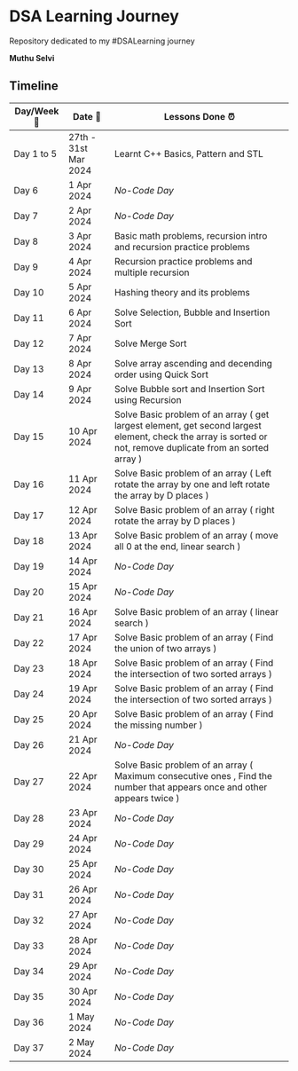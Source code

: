 # DSA Learning Journey

Repository dedicated to my #DSALearning journey

**Muthu Selvi**

## Timeline

| Day/Week :pushpin: | Date :calendar: | Lessons Done :alarm_clock: |
|------|-----------------|--------------------|
| Day 1 to 5 | 27th - 31st Mar 2024 | Learnt C++ Basics, Pattern and STL |
| Day 6 | 1 Apr 2024 | *No-Code Day* |
| Day 7 | 2 Apr 2024 | *No-Code Day* |
| Day 8 | 3 Apr 2024 | Basic math problems, recursion intro and recursion practice problems |
| Day 9 | 4 Apr 2024 | Recursion practice problems and multiple recursion |
| Day 10 | 5 Apr 2024 | Hashing theory and its problems |
| Day 11 | 6 Apr 2024 | Solve Selection, Bubble and Insertion Sort |
| Day 12 | 7 Apr 2024 | Solve Merge Sort |
| Day 13 | 8 Apr 2024 | Solve array ascending and decending order using Quick Sort |
| Day 14 | 9 Apr 2024 | Solve Bubble sort and Insertion Sort using Recursion |
| Day 15 | 10 Apr 2024 | Solve Basic problem of an array ( get largest element, get second largest element, check the array is sorted or not, remove duplicate from an sorted array ) |
| Day 16 | 11 Apr 2024 | Solve Basic problem of an array ( Left rotate the array by one and left rotate the array by D places ) |
| Day 17 | 12 Apr 2024 | Solve Basic problem of an array ( right rotate the array by D places ) |
| Day 18 | 13 Apr 2024 | Solve Basic problem of an array ( move all 0 at the end, linear search ) |
| Day 19 | 14 Apr 2024 | *No-Code Day* |
| Day 20 | 15 Apr 2024 | *No-Code Day* |
| Day 21 | 16 Apr 2024 | Solve Basic problem of an array ( linear search ) |
| Day 22 | 17 Apr 2024 | Solve Basic problem of an array ( Find the union of two arrays ) |
| Day 23 | 18 Apr 2024 | Solve Basic problem of an array ( Find the intersection of two sorted arrays ) |
| Day 24 | 19 Apr 2024 | Solve Basic problem of an array ( Find the intersection of two sorted arrays ) |
| Day 25 | 20 Apr 2024 | Solve Basic problem of an array ( Find the missing number ) |
| Day 26 | 21 Apr 2024 | *No-Code Day* |
| Day 27 | 22 Apr 2024 | Solve Basic problem of an array ( Maximum consecutive ones , Find the number that appears once and other appears twice ) |
| Day 28 | 23 Apr 2024 | *No-Code Day* |
| Day 29 | 24 Apr 2024 | *No-Code Day* |
| Day 30 | 25 Apr 2024 | *No-Code Day* |
| Day 31 | 26 Apr 2024 | *No-Code Day* |
| Day 32 | 27 Apr 2024 | *No-Code Day* |
| Day 33 | 28 Apr 2024 | *No-Code Day* |
| Day 34 | 29 Apr 2024 | *No-Code Day* |
| Day 35 | 30 Apr 2024 | *No-Code Day* |
| Day 36 | 1 May 2024 | *No-Code Day* |
| Day 37 | 2 May 2024 | *No-Code Day* |
